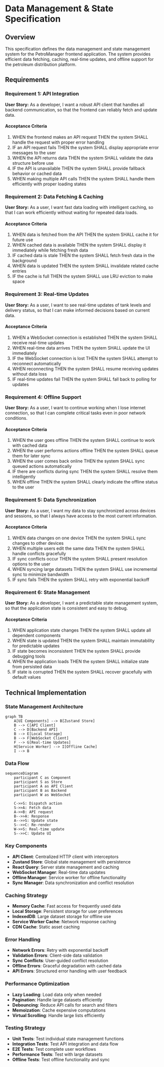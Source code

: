 # Data Management & State Specification

## Overview

This specification defines the data management and state management system for the PetroManager frontend application. The system provides efficient data fetching, caching, real-time updates, and offline support for the petroleum distribution platform.

## Requirements

### Requirement 1: API Integration

**User Story:** As a developer, I want a robust API client that handles all backend communication, so that the frontend can reliably fetch and update data.

#### Acceptance Criteria

1. WHEN the frontend makes an API request THEN the system SHALL handle the request with proper error handling
2. IF an API request fails THEN the system SHALL display appropriate error messages to the user
3. WHEN the API returns data THEN the system SHALL validate the data structure before use
4. IF the API is unavailable THEN the system SHALL provide fallback behavior or cached data
5. WHEN making multiple API calls THEN the system SHALL handle them efficiently with proper loading states

### Requirement 2: Data Fetching & Caching

**User Story:** As a user, I want fast data loading with intelligent caching, so that I can work efficiently without waiting for repeated data loads.

#### Acceptance Criteria

1. WHEN data is fetched from the API THEN the system SHALL cache it for future use
2. WHEN cached data is available THEN the system SHALL display it immediately while fetching fresh data
3. IF cached data is stale THEN the system SHALL fetch fresh data in the background
4. WHEN data is updated THEN the system SHALL invalidate related cache entries
5. IF the cache is full THEN the system SHALL use LRU eviction to make space

### Requirement 3: Real-time Updates

**User Story:** As a user, I want to see real-time updates of tank levels and delivery status, so that I can make informed decisions based on current data.

#### Acceptance Criteria

1. WHEN a WebSocket connection is established THEN the system SHALL receive real-time updates
2. WHEN real-time data arrives THEN the system SHALL update the UI immediately
3. IF the WebSocket connection is lost THEN the system SHALL attempt to reconnect automatically
4. WHEN reconnecting THEN the system SHALL resume receiving updates without data loss
5. IF real-time updates fail THEN the system SHALL fall back to polling for updates

### Requirement 4: Offline Support

**User Story:** As a user, I want to continue working when I lose internet connection, so that I can complete critical tasks even in poor network conditions.

#### Acceptance Criteria

1. WHEN the user goes offline THEN the system SHALL continue to work with cached data
2. WHEN the user performs actions offline THEN the system SHALL queue them for later sync
3. WHEN the user comes back online THEN the system SHALL sync queued actions automatically
4. IF there are conflicts during sync THEN the system SHALL resolve them intelligently
5. WHEN offline THEN the system SHALL clearly indicate the offline status to the user

### Requirement 5: Data Synchronization

**User Story:** As a user, I want my data to stay synchronized across devices and sessions, so that I always have access to the most current information.

#### Acceptance Criteria

1. WHEN data changes on one device THEN the system SHALL sync changes to other devices
2. WHEN multiple users edit the same data THEN the system SHALL handle conflicts gracefully
3. IF sync conflicts occur THEN the system SHALL present resolution options to the user
4. WHEN syncing large datasets THEN the system SHALL use incremental sync to minimize bandwidth
5. IF sync fails THEN the system SHALL retry with exponential backoff

### Requirement 6: State Management

**User Story:** As a developer, I want a predictable state management system, so that the application state is consistent and easy to debug.

#### Acceptance Criteria

1. WHEN application state changes THEN the system SHALL update all dependent components
2. WHEN state is updated THEN the system SHALL maintain immutability for predictable updates
3. IF state becomes inconsistent THEN the system SHALL provide debugging tools
4. WHEN the application loads THEN the system SHALL initialize state from persisted data
5. IF state is corrupted THEN the system SHALL recover gracefully with default values

## Technical Implementation

### State Management Architecture

```mermaid
graph TB
    A[UI Components] --> B[Zustand Store]
    B --> C[API Client]
    C --> D[Backend API]
    B --> E[Local Storage]
    B --> F[WebSocket Client]
    F --> G[Real-time Updates]
    H[Service Worker] --> I[Offline Cache]
    I --> B
```

### Data Flow

```mermaid
sequenceDiagram
    participant C as Component
    participant S as Store
    participant A as API Client
    participant B as Backend
    participant W as WebSocket

    C->>S: Dispatch action
    S->>A: Fetch data
    A->>B: API request
    B-->>A: Response
    A-->>S: Update state
    S-->>C: Re-render
    W->>S: Real-time update
    S-->>C: Update UI
```

### Key Components

- **API Client**: Centralized HTTP client with interceptors
- **Zustand Store**: Global state management with persistence
- **React Query**: Server state management and caching
- **WebSocket Manager**: Real-time data updates
- **Offline Manager**: Service worker for offline functionality
- **Sync Manager**: Data synchronization and conflict resolution

### Caching Strategy

- **Memory Cache**: Fast access for frequently used data
- **Local Storage**: Persistent storage for user preferences
- **IndexedDB**: Large dataset storage for offline use
- **Service Worker Cache**: Network response caching
- **CDN Cache**: Static asset caching

### Error Handling

- **Network Errors**: Retry with exponential backoff
- **Validation Errors**: Client-side data validation
- **Sync Conflicts**: User-guided conflict resolution
- **Offline Errors**: Graceful degradation with cached data
- **API Errors**: Structured error handling with user feedback

### Performance Optimization

- **Lazy Loading**: Load data only when needed
- **Pagination**: Handle large datasets efficiently
- **Debouncing**: Reduce API calls for search and filters
- **Memoization**: Cache expensive computations
- **Virtual Scrolling**: Handle large lists efficiently

### Testing Strategy

- **Unit Tests**: Test individual state management functions
- **Integration Tests**: Test API integration and data flow
- **E2E Tests**: Test complete user workflows
- **Performance Tests**: Test with large datasets
- **Offline Tests**: Test offline functionality and sync
